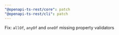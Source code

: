 ```yaml
---
"@openapi-ts-rest/core": patch
"@openapi-ts-rest/cli": patch
---
```


Fix: `allOf`, `anyOf` and `oneOf` missing property validators
